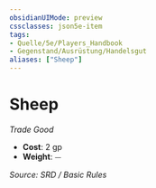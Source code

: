 ```yaml
---
obsidianUIMode: preview
cssclasses: json5e-item
tags:
- Quelle/5e/Players_Handbook
- Gegenstand/Ausrüstung/Handelsgut
aliases: ["Sheep"]
---
```

# Sheep
*Trade Good*  

- **Cost**: 2 gp
- **Weight**: ⏤

*Source: SRD / Basic Rules*